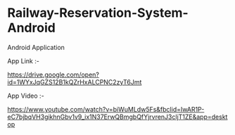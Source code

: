 # Railway-Reservation-System-Android
Android Application

App Link :-

https://drive.google.com/open?id=1WYxJqGZS12B1kQZrHxALCPNC2zyT6Jmt

App Video :-

https://www.youtube.com/watch?v=biWuMLdw5Fs&fbclid=IwAR1P-eC7bjbqVH3gikhnGbv1v9_ix1N37ErwQBmgbQfYjrvrenJ3cljT1ZE&app=desktop


